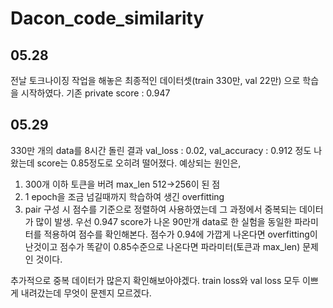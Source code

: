 # Dacon_code_similarity
## 05.28
전날 토크나이징 작업을 해놓은 최종적인 데이터셋(train 330만, val 22만) 으로 학습을 시작하였다. 
기존 private score : 0.947

## 05.29
330만 개의 data를 8시간 돌린 결과 val_loss : 0.02, val_accuracy : 0.912 정도 나왔는데 score는 0.85정도로 오히려 떨어졌다.
예상되는 원인은,
1) 300개 이하 토큰을 버려 max_len 512->256이 된 점
2) 1 epoch을 조금 넘길때까지 학습하여 생긴 overfitting
3) pair 구성 시 점수를 기준으로 정렬하여 사용하였는데 그 과정에서 중복되는 데이터가 많이 발생.
우선 0.947 score가 나온 90만개 data로 한 실험을 동일한 파라미터를 적용하여 점수를 확인해본다.
점수가 0.94에 가깝게 나온다면 overfitting이 난것이고 점수가 똑같이 0.85수준으로 나온다면 파라미터(토큰과 max_len) 문제인 것이다.

추가적으로 중복 데이터가 많은지 확인해보아야겠다. train loss와 val loss 모두 이쁘게 내려갔는데 무엇이 문젠지 모르겠다.

